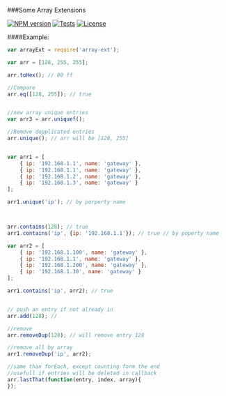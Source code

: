 ###Some Array Extensions 

[![NPM version](http://img.shields.io/npm/v/array-ext.svg)](https://www.npmjs.com/package/array-ext)
[![Tests](http://img.shields.io/travis/soef/array-ext/master.svg)](https://travis-ci.org/soef/soef)
[![License](https://img.shields.io/badge/license-MIT-blue.svg?style=flat)](https://github.com/soef/array-ext/blob/master/LICENSE)

####Example:

```js
var arrayExt = require('array-ext');

var arr = [128, 255, 255];

arr.toHex(); // 80 ff

//Compare
arr.eq([128, 255]); // true


//new array unique entries
var arr3 = arr.uniquef();

//Remove dupplicated entries
arr.unique(); // arr will be [128, 255]


var arr1 = [
    { ip: '192.168.1.1', name: 'gateway' },
    { ip: '192.168.1.1', name: 'gateway' },
    { ip: '192.168.1.2', name: 'gateway' },
    { ip: '192.168.1.3', name: 'gateway' }
];

arr1.unique('ip'); // by porperty name



arr.contains(128); // true
arr1.contains('ip', {ip: '192.168.1.1'}); // true // by poperty name

var arr2 = [
    { ip: '192.168.1.100', name: 'gateway' },
    { ip: '192.168.1.1', name: 'gateway' },
    { ip: '192.168.1.200', name: 'gateway' },
    { ip: '192.168.1.30', name: 'gateway' }
];

arr1.contains('ip', arr2); // true


// push an entry if not already in
arr.add(128); //

//remove 
arr.removeDup(128); // will remove entry 128

//remove all by array
arr1.removeDup('ip', arr2);

//same than forEach, except counting form the end
//usefull if entries will be deleted in callback
arr.lastThat(function(entry, index, array){
});
```
